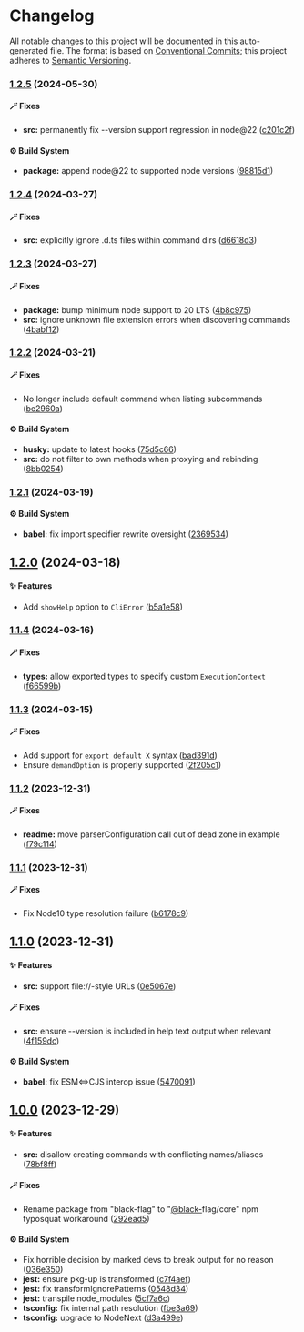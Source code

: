 # Changelog

All notable changes to this project will be documented in this auto-generated
file. The format is based on [Conventional Commits][1];
this project adheres to [Semantic Versioning][2].

### [1.2.5][3] (2024-05-30)

#### 🪄 Fixes

- **src:** permanently fix --version support regression in node\@22 ([c201c2f][4])

#### ⚙️ Build System

- **package:** append node\@22 to supported node versions ([98815d1][5])

### [1.2.4][6] (2024-03-27)

#### 🪄 Fixes

- **src:** explicitly ignore .d.ts files within command dirs ([d6618d3][7])

### [1.2.3][8] (2024-03-27)

#### 🪄 Fixes

- **package:** bump minimum node support to 20 LTS ([4b8c975][9])
- **src:** ignore unknown file extension errors when discovering commands ([4babf12][10])

### [1.2.2][11] (2024-03-21)

#### 🪄 Fixes

- No longer include default command when listing subcommands ([be2960a][12])

#### ⚙️ Build System

- **husky:** update to latest hooks ([75d5c66][13])
- **src:** do not filter to own methods when proxying and rebinding ([8bb0254][14])

### [1.2.1][15] (2024-03-19)

#### ⚙️ Build System

- **babel:** fix import specifier rewrite oversight ([2369534][16])

## [1.2.0][17] (2024-03-18)

#### ✨ Features

- Add `showHelp` option to `CliError` ([b5a1e58][18])

### [1.1.4][19] (2024-03-16)

#### 🪄 Fixes

- **types:** allow exported types to specify custom `ExecutionContext` ([f66599b][20])

### [1.1.3][21] (2024-03-15)

#### 🪄 Fixes

- Add support for `export default X` syntax ([bad391d][22])
- Ensure `demandOption` is properly supported ([2f205c1][23])

### [1.1.2][24] (2023-12-31)

#### 🪄 Fixes

- **readme:** move parserConfiguration call out of dead zone in example ([f79c114][25])

### [1.1.1][26] (2023-12-31)

#### 🪄 Fixes

- Fix Node10 type resolution failure ([b6178c9][27])

## [1.1.0][28] (2023-12-31)

#### ✨ Features

- **src:** support file://-style URLs ([0e5067e][29])

#### 🪄 Fixes

- **src:** ensure --version is included in help text output when relevant ([4f159dc][30])

#### ⚙️ Build System

- **babel:** fix ESM<=>CJS interop issue ([5470091][31])

## [1.0.0][32] (2023-12-29)

#### ✨ Features

- **src:** disallow creating commands with conflicting names/aliases ([78bf8ff][33])

#### 🪄 Fixes

- Rename package from "black-flag" to "[@black-][34]flag/core" npm typosquat workaround ([292ead5][35])

#### ⚙️ Build System

- Fix horrible decision by marked devs to break output for no reason ([036e350][36])
- **jest:** ensure pkg-up is transformed ([c7f4aef][37])
- **jest:** fix transformIgnorePatterns ([0548d34][38])
- **jest:** transpile node\_modules ([5cf7a6c][39])
- **tsconfig:** fix internal path resolution ([fbe3a69][40])
- **tsconfig:** upgrade to NodeNext ([d3a499e][41])

[1]: https://conventionalcommits.org
[2]: https://semver.org
[3]: https://github.com/Xunnamius/black-flag/compare/v1.2.4...v1.2.5
[4]: https://github.com/Xunnamius/black-flag/commit/c201c2ff87c1119b9678e38acdc12918d2ed7fc2
[5]: https://github.com/Xunnamius/black-flag/commit/98815d1ef218af56e07493a921c66294f91101cf
[6]: https://github.com/Xunnamius/black-flag/compare/v1.2.3...v1.2.4
[7]: https://github.com/Xunnamius/black-flag/commit/d6618d370bd9a7264dad240856dc989a61071986
[8]: https://github.com/Xunnamius/black-flag/compare/v1.2.2...v1.2.3
[9]: https://github.com/Xunnamius/black-flag/commit/4b8c9759bc09f9b07593ce89446d4ec0e614db71
[10]: https://github.com/Xunnamius/black-flag/commit/4babf12308b7aab0ed319077701eb6f3a1fdf1d3
[11]: https://github.com/Xunnamius/black-flag/compare/v1.2.1...v1.2.2
[12]: https://github.com/Xunnamius/black-flag/commit/be2960a507c43b3db598157de4dcafe22ee8906e
[13]: https://github.com/Xunnamius/black-flag/commit/75d5c66bcce8f0c2c139962f7ddd28aa0c9499d7
[14]: https://github.com/Xunnamius/black-flag/commit/8bb025436d219c024a5d4a4a0ac59999440b7c13
[15]: https://github.com/Xunnamius/black-flag/compare/v1.2.0...v1.2.1
[16]: https://github.com/Xunnamius/black-flag/commit/2369534f63aa3858714bb81505d3fff4ed77c6b1
[17]: https://github.com/Xunnamius/black-flag/compare/v1.1.4...v1.2.0
[18]: https://github.com/Xunnamius/black-flag/commit/b5a1e58add31902fd9ec80b93dd37305b8fd0684
[19]: https://github.com/Xunnamius/black-flag/compare/v1.1.3...v1.1.4
[20]: https://github.com/Xunnamius/black-flag/commit/f66599bfdbb70ada6ec662e0d220a0a2e7047824
[21]: https://github.com/Xunnamius/black-flag/compare/v1.1.2...v1.1.3
[22]: https://github.com/Xunnamius/black-flag/commit/bad391da3019a5743a76ca2e510903f34c84ca53
[23]: https://github.com/Xunnamius/black-flag/commit/2f205c1e8c94d3e6683816e5bbc3ae152e3c83e8
[24]: https://github.com/Xunnamius/black-flag/compare/v1.1.1...v1.1.2
[25]: https://github.com/Xunnamius/black-flag/commit/f79c11476de47bee3fa01e139269393b604b4271
[26]: https://github.com/Xunnamius/black-flag/compare/v1.1.0...v1.1.1
[27]: https://github.com/Xunnamius/black-flag/commit/b6178c9670a95084bca34424e71498f2d29ac48c
[28]: https://github.com/Xunnamius/black-flag/compare/v1.0.0...v1.1.0
[29]: https://github.com/Xunnamius/black-flag/commit/0e5067e2b0913a19bdc6975b50b272bb5872ba98
[30]: https://github.com/Xunnamius/black-flag/commit/4f159dc4b84223dd6b07456c0b50da16d2816bea
[31]: https://github.com/Xunnamius/black-flag/commit/5470091e385ca344e12a280ff95be793742874b8
[32]: https://github.com/Xunnamius/black-flag/compare/d3a499e7aeddf23d392479b2cf99cc98bce8226f...v1.0.0
[33]: https://github.com/Xunnamius/black-flag/commit/78bf8ffb0a6931fb3b131c42ce4b84146bfec842
[34]: https://github.com/black-
[35]: https://github.com/Xunnamius/black-flag/commit/292ead5aa3f18c556d72d714830dcf07b9253e6d
[36]: https://github.com/Xunnamius/black-flag/commit/036e3506edc863da86372163c91dd650d6ac1e87
[37]: https://github.com/Xunnamius/black-flag/commit/c7f4aef48366dc13685fb9805086be52d3561eff
[38]: https://github.com/Xunnamius/black-flag/commit/0548d34f559c3b8ba6d9514f1586aeeb3b382f72
[39]: https://github.com/Xunnamius/black-flag/commit/5cf7a6c79bba3125ce47838e5cfd24a1a08bbd17
[40]: https://github.com/Xunnamius/black-flag/commit/fbe3a699a9063ed7da08311a22fe798672583b0f
[41]: https://github.com/Xunnamius/black-flag/commit/d3a499e7aeddf23d392479b2cf99cc98bce8226f
